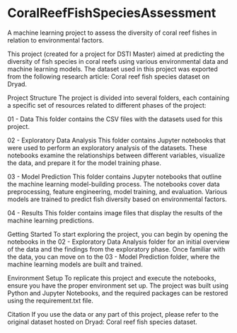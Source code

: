 # CoralReefFishSpeciesAssessment
A machine learning project to assess the diversity of coral reef fishes in relation to environmental factors.

This project (created for a project for DSTI Master) aimed at predicting the diversity of fish species in coral reefs using various environmental data and machine learning models. The dataset used in this project was exported from the following research article:
Coral reef fish species dataset on Dryad.

Project Structure
The project is divided into several folders, each containing a specific set of resources related to different phases of the project:

01 - Data
This folder contains the CSV files with the datasets used for this project.

02 - Exploratory Data Analysis
This folder contains Jupyter notebooks that were used to perform an exploratory analysis of the datasets. These notebooks examine the relationships between different variables, visualize the data, and prepare it for the model training phase.

03 - Model Prediction
This folder contains Jupyter notebooks that outline the machine learning model-building process. The notebooks cover data preprocessing, feature engineering, model training, and evaluation. Various models are trained to predict fish diversity based on environmental factors.

04 - Results
This folder contains image files that display the results of the machine learning predictions.

Getting Started
To start exploring the project, you can begin by opening the notebooks in the 02 - Exploratory Data Analysis folder for an initial overview of the data and the findings from the exploratory phase. Once familiar with the data, you can move on to the 03 - Model Prediction folder, where the machine learning models are built and trained.

Environment Setup
To replicate this project and execute the notebooks, ensure you have the proper environment set up. The project was built using Python and Jupyter Notebooks, and the required packages can be restored using the requirement.txt file.

Citation
If you use the data or any part of this project, please refer to the original dataset hosted on Dryad:
Coral reef fish species dataset.
